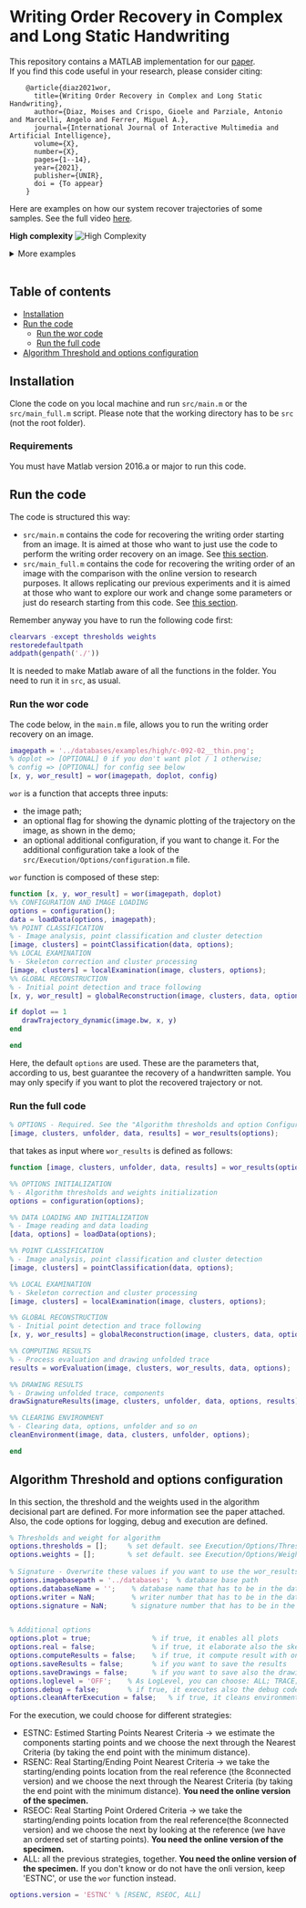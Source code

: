 # Writing Order Recovery in Complex and Long Static Handwriting

This repository contains a MATLAB implementation for our [paper](https://www.researchgate.net/publication/349988795_Writing_Order_Recovery_in_Complex_and_Long_Static_Handwriting).  
If you find this code useful in your research, please consider citing:

```
    @article{diaz2021wor,
      title={Writing Order Recovery in Complex and Long Static Handwriting},
      author={Diaz, Moises and Crispo, Gioele and Parziale, Antonio and Marcelli, Angelo and Ferrer, Miguel A.},  
      journal={International Journal of Interactive Multimedia and Artificial Intelligence},
      volume={X},
      number={X},
      pages={1--14},
      year={2021},
      publisher={UNIR},
      doi = {To appear}
    }
```

Here are examples on how our system recover trajectories of some samples. 
See the full video <a href="https://www.youtube.com/watch?v=TYoZZ8CThhw" target="_black">here</a>. 

**High complexity**
![High Complexity](./assets/high.gif)

<details>
  <summary>More examples</summary>

**Medium complexity**
![Medium Complexity](./assets/medium.gif)

**Low complexity**
![Low Complexity](./assets/low.gif)
</details>
</br>

## Table of contents
- [Installation](#installation)
- [Run the code](#run-the-code)
  - [Run the wor code](#run-the-wor-code)
  - [Run the full code](#run-the-full-code)
- [Algorithm Threshold and options configuration](#algorithm-threshold-and-options-configuration)


## Installation
Clone the code on you local machine and run `src/main.m` or the `src/main_full.m` script. Please note that the working directory has to be `src` (not the root folder).

### Requirements
You must have Matlab version 2016.a or major to run this code.

## Run the code
The code is structured this way: 
 - `src/main.m` contains the code for recovering the writing order starting from an image. It is aimed at those who want to just use the code to perform the writing order recovery on an image. See [this section](#run-the-wor-code).
 - `src/main_full.m` contains the code for recovering the writing order of an image with the comparison with the online version to research purposes. It allows replicating our previous experiments and it is aimed at those who want to explore our work and change some parameters or just do research starting from this code. See [this section](#run-the-full-code).

Remember anyway you have to run the following code first:
```matlab
clearvars -except thresholds weights
restoredefaultpath
addpath(genpath('./'))
```
It is needed to make Matlab aware of all the functions in the folder. You need to run it in `src`, as usual.

### Run the wor code
The code below, in the `main.m` file, allows you to run the writing order recovery on an image. 
```matlab
imagepath = '../databases/examples/high/c-092-02__thin.png';
% doplot => [OPTIONAL] 0 if you don't want plot / 1 otherwise;
% config => [OPTIONAL] for config see below
[x, y, wor_result] = wor(imagepath, doplot, config)
```

`wor` is a function that accepts three inputs:
 - the image path;
 - an optional flag for showing the dynamic plotting of the trajectory on the image, as shown in the demo; 
 - an optional additional configuration, if you want to change it.
For the additional configuration take a look of the `src/Execution/Options/configuration.m` file.

`wor` function is composed of these step: 
```matlab
function [x, y, wor_result] = wor(imagepath, doplot)
%% CONFIGURATION AND IMAGE LOADING
options = configuration();
data = loadData(options, imagepath);
%% POINT CLASSIFICATION
% - Image analysis, point classification and cluster detection
[image, clusters] = pointClassification(data, options);
%% LOCAL EXAMINATION
% - Skeleton correction and cluster processing
[image, clusters] = localExamination(image, clusters, options);
%% GLOBAL RECONSTRUCTION
% - Initial point detection and trace following
[x, y, wor_result] = globalReconstruction(image, clusters, data, options);

if doplot == 1
   drawTrajectory_dynamic(image.bw, x, y)
end

end
```

Here, the default `options` are used. These are the parameters that, according to us, best guarantee the recovery of a handwritten sample. You may only specify if you want to plot the recovered trajectory or not.

### Run the full code
```matlab
% OPTIONS - Required. See the "Algorithm thresholds and option Configuration" section below for more details.
[image, clusters, unfolder, data, results] = wor_results(options);
```
that takes as input 
where `wor_results` is defined as follows: 
```matlab
function [image, clusters, unfolder, data, results] = wor_results(options)

%% OPTIONS INITIALIZATION
% - Algorithm thresholds and weights initialization
options = configuration(options);

%% DATA LOADING AND INITIALIZATION 
% - Image reading and data loading
[data, options] = loadData(options);

%% POINT CLASSIFICATION
% - Image analysis, point classification and cluster detection
[image, clusters] = pointClassification(data, options);

%% LOCAL EXAMINATION
% - Skeleton correction and cluster processing
[image, clusters] = localExamination(image, clusters, options);

%% GLOBAL RECONSTRUCTION
% - Initial point detection and trace following
[x, y, wor_results] = globalReconstruction(image, clusters, data, options);

%% COMPUTING RESULTS
% - Process evaluation and drawing unfolded trace
results = worEvaluation(image, clusters, wor_results, data, options);

%% DRAWING RESULTS
% - Drawing unfolded trace, components
drawSignatureResults(image, clusters, unfolder, data, options, results);

%% CLEARING ENVIRONMENT
% - Clearing data, options, unfolder and so on
cleanEnvironment(image, data, clusters, unfolder, options);

end
```

## Algorithm Threshold and options configuration
In this section, the threshold and the weights used in the algorithm decisional part are defined. For more information see the paper attached.
Also, the code options for logging, debug and execution are defined.


```matlab
% Thresholds and weight for algorithm
options.thresholds = [];     % set default. see Execution/Options/Thresholds.m for other details.
options.weights = [];        % set default. see Execution/Options/WeightedVote.m for other details.
    
% Signature - Overwrite these values if you want to use the wor_results function
options.imagebasepath = '../databases';  % database base path 
options.databaseName = '';    % database name that has to be in the databases folder
options.writer = NaN;         % writer number that has to be in the database name folder
options.signature = NaN;      % signature number that has to be in the writer folder


% Additional options
options.plot = true;               % if true, it enables all plots
options.real = false;              % if true, it elaborate also the skeleton. The 'skeletonized' version is needed 
options.computeResults = false;    % if true, it compute result with online. Note that the 'online' version is needed
options.saveResults = false;       % if you want to save the results
options.saveDrawings = false;      % if you want to save also the drawings
options.loglevel = 'OFF';    % As LogLevel, you can choose: ALL; TRACE; DEBUG; INFO; WARNING; ERROR; CRITICAL; OFF
options.debug = false;       % if true, it executes also the debug code
options.cleanAfterExecution = false;   % if true, it cleans environment. Needed for experiments (successive executions in a loop)
```

For the execution, we could choose for different strategies: 
- ESTNC: Estimed Starting Points Nearest Criteria -> we estimate the components starting points and we choose the next through the Nearest Criteria (by taking the end point with the minimum distance).
- RSENC: Real Starting/Ending Point Nearest Criteria -> we take the starting/ending points location from the real reference (the 8connected version) and we choose the next through the Nearest Criteria (by taking the end point with the minimum distance). **You need the online version of the specimen.**
- RSEOC: Real Starting Point Ordered Criteria -> we take the starting/ending points location from the real reference(the 8connected version) and we choose the next by looking at the reference (we have an ordered set of starting points). **You need the online version of the specimen.**
- ALL: all the previous strategies, together. **You need the online version of the specimen.**
If you don't know or do not have the onli version, keep 'ESTNC', or use the `wor` function instead. 
```matlab
options.version = 'ESTNC' % [RSENC, RSEOC, ALL]
```




